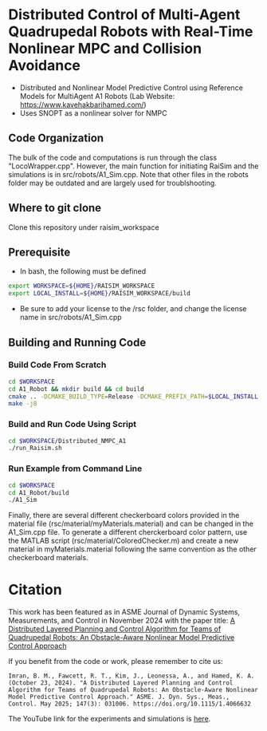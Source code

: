 # Distributed Control of Multi-Agent Quadrupedal Robots with Real-Time Nonlinear MPC and Collision Avoidance
- Distributed and Nonlinear Model Predictive Control using Reference Models for MultiAgent A1 Robots (Lab Website: https://www.kavehakbarihamed.com/)
- Uses SNOPT as a nonlinear solver for NMPC

## Code Organization
The bulk of the code and computations is run through the class "LocoWrapper.cpp". However, the main function for initiating RaiSim and the simulations is in src/robots/A1_Sim.cpp. Note that other files in the robots folder may be outdated and are largely used for troublshooting.

## Where to git clone
Clone this repository under raisim_workspace

## Prerequisite
- In bash, the following must be defined
```sh
export WORKSPACE=${HOME}/RAISIM_WORKSPACE
export LOCAL_INSTALL=${HOME}/RAISIM_WORKSPACE/build
```
- Be sure to add your license to the /rsc folder, and change the license name in src/robots/A1_Sim.cpp


## Building and Running Code
### Build Code From Scratch
```sh
cd $WORKSPACE
cd A1_Robot && mkdir build && cd build
cmake .. -DCMAKE_BUILD_TYPE=Release -DCMAKE_PREFIX_PATH=$LOCAL_INSTALL
make -j8
```

### Build and Run Code Using Script
```sh
cd $WORKSPACE/Distributed_NMPC_A1
./run_Raisim.sh
```

### Run Example from Command Line
```sh
cd $WORKSPACE
cd A1_Robot/build
./A1_Sim 
```

Finally, there are several different checkerboard colors provided in the material file (rsc/material/myMaterials.material) and can be changed in the A1_Sim.cpp file. To generate a different cherckerboard color pattern, use the MATLAB script (rsc/material/ColoredChecker.m) and create a new material in myMaterials.material following the same convention as the other checkerboard materials.

# Citation
This work has been featured as  in ASME Journal of Dynamic Systems, Measurements, and Control in November 2024 with the paper title: 
[A Distributed Layered Planning and Control Algorithm for Teams of Quadrupedal Robots: An Obstacle-Aware Nonlinear Model Predictive Control Approach](https://asmedigitalcollection.asme.org/dynamicsystems/article-abstract/147/3/031006/1206862/A-Distributed-Layered-Planning-and-Control?redirectedFrom=fulltext)

If you benefit from the code or work, please remember to cite us:
```
Imran, B. M., Fawcett, R. T., Kim, J., Leonessa, A., and Hamed, K. A. (October 23, 2024). "A Distributed Layered Planning and Control Algorithm for Teams of Quadrupedal Robots: An Obstacle-Aware Nonlinear Model Predictive Control Approach." ASME. J. Dyn. Sys., Meas., Control. May 2025; 147(3): 031006. https://doi.org/10.1115/1.4066632
```

The YouTube link for the experiments and simulations is [here](https://youtu.be/hwEhA7JCXAU?feature=shared).

